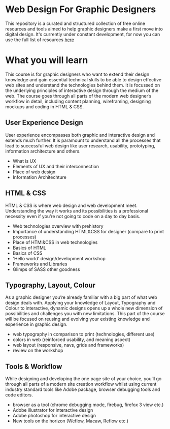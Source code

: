Web Design For Graphic Designers
================================

This repository is a curated and structured collection of free online resources and tools aimed to help graphic designers make a first move into digital design. It's currently under constant development, for now you can use the full list of resources [here](http://opendesignschool.co.uk/library)


# What you will learn

This course is for graphic designers who want to extend their design knowledge and gain essential technical skills to be able to design effective web sites and understand the technologies behind them. It is focussed on the underlying principles of interactive design through the medium of the web. The course goes through all parts of the modern web designer’s workflow in detail, including content planning, wireframing, designing mockups and coding in HTML & CSS.


## User Experience Design

User experience encompasses both graphic and interactive design and extends much further. It is paramount to understand all the processes that lead to successful web design like user research, usability, prototyping, information architecture and others.

* What is UX 
* Elements of UX and their interconnection
* Place of web design
* Information Architechture

## HTML & CSS

HTML & CSS is where web design and web development meet. Understanding the way it works and its possibilities is a professional necessity even if you’re not going to code on a day to day basis.

* Web technologies overview with prehistory 
* Importance of understanding HTML&CSS for designer (compare to print processes)
* Place of HTMl&CSS in web technologies
* Basics of HTML
* Basics of CSS
* 'Hello world' design/development workshop
* Frameworks and Libraries
* Glimps of SASS other goodness


## Typography, Layout, Colour

As a graphic designer you’re already familiar with a big part of what web design deals with. Applying your knowledge of Layout, Typography and Colour to interactive, dynamic designs opens up a whole new dimension of possibilities and challenges you with new limitations. This part of the course will be focused on reusing and evolving your existing knowledge and experience in graphic design.

* web typography in comparison to print (technologies, different use)
* colors in web (reinforced usability, and meaning aspect)
* web layout (responsive, navs, grids and frameworks)
* review on the workshop 


## Tools & Workflow

While designing and developing the one page site of your choice, you’ll go through all parts of a modern site creation workflow whilst using current industry standard tools like Adobe package, browser debugging tools and code editors. 

* browser as a tool (chrome debugging mode, firebug, firefox 3 view etc.) 
* Adobe illustrator for interactive design
* Adobe photoshop for interactive design
* New tools on the horizon (Weflow, Macaw, Reflow etc.)







